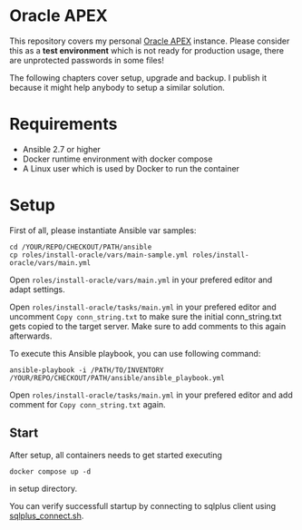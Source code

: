 # Oracle APEX

This repository covers my personal [Oracle APEX](https://apex.oracle.com/) instance. Please consider this as a **test environment** which is not ready for production usage, there are unprotected passwords in some files!

The following chapters cover setup, upgrade and backup. I publish it because it might help anybody to setup a similar solution.

# Requirements

* Ansible 2.7 or higher
* Docker runtime environment with docker compose
* A Linux user which is used by Docker to run the container

# Setup

First of all, please instantiate Ansible var samples:

```
cd /YOUR/REPO/CHECKOUT/PATH/ansible
cp roles/install-oracle/vars/main-sample.yml roles/install-oracle/vars/main.yml
```

Open `roles/install-oracle/vars/main.yml` in your prefered editor and adapt settings.

Open `roles/install-oracle/tasks/main.yml` in your prefered editor and uncomment `Copy conn_string.txt` to make sure the initial conn_string.txt gets copied to the target server. Make sure to add comments to this again afterwards.

To execute this Ansible playbook, you can use following command:

```
ansible-playbook -i /PATH/TO/INVENTORY /YOUR/REPO/CHECKOUT/PATH/ansible/ansible_playbook.yml
```

Open `roles/install-oracle/tasks/main.yml` in your prefered editor and add comment for `Copy conn_string.txt` again.

## Start

After setup, all containers needs to get started executing

```
docker compose up -d
```

in setup directory.

You can verify successfull startup by connecting to sqlplus client using [sqlplus_connect.sh](/ansible/roles/install-oracle/templates/sqlplus_connect.sh.j2).
